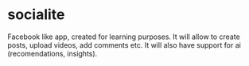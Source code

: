 # socialite
Facebook like app, created for learning purposes. It will allow to create posts, upload videos, add comments etc. It will also have support for ai (recomendations, insights).
